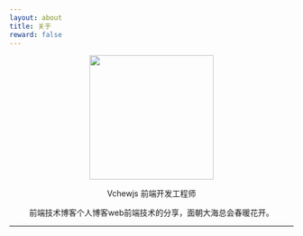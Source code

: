 ```yaml
---
layout: about
title: 关于
reward: false
---
```


<center><img src="https://vchewjs.github.io/assets/img/avatar.webp" widith="220" height="220"/></center>

<center><p style="font-size='16px' font-style='bold'">Vchewjs 前端开发工程师</p></center>
<center><p style="font-size='16px' font-style='bold'">前端技术博客个人博客web前端技术的分享，面朝大海总会春暖花开。</p></center>

---



